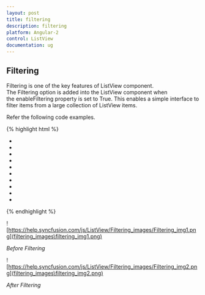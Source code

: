 ```yaml
---
layout: post
title: filtering
description: filtering
platform: Angular-2
control: ListView
documentation: ug
---
```


## Filtering

Filtering is one of the key features of ListView component. The Filtering option is added into the ListView component when the enableFiltering property is set to True. This enables a simple interface to filter items from a large collection of ListView items.

Refer the following code examples.

{% highlight html %}

<div style="width:400px;">
    <ej-listview headertitle="List Items" enableFiltering="true">
        <ul>
            <li data-ej-text="Artwork"></li>
            <li data-ej-text="Abstract"></li>
            <li data-ej-text="2 Acrylic Mediums"></li>
            <li data-ej-text="Creative Acrylic"></li>
            <li data-ej-text="Modern Painting"></li>
            <li data-ej-text="Canvas Art"></li>
            <li data-ej-text="Black white"></li>
            <li data-ej-text="Children"></li>
            <li data-ej-text="Preschool Crafts"></li>
            <li data-ej-text="School-age Crafts"></li>
        </ul>
    </ej-listview>
</div>

{% endhighlight %}

![https://help.syncfusion.com/js/ListView/Filtering_images/Filtering_img1.png](filtering_images\filtering_img1.png)

_Before Filtering_

![https://help.syncfusion.com/js/ListView/Filtering_images/Filtering_img2.png](filtering_images\filtering_img2.png)

_After Filtering_

